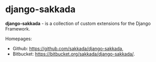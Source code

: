 # django-sakkada

**django-sakkada** - is a collection of custom extensions for the Django
Framework.

Homepages:
- Github: https://github.com/sakkada/django-sakkada,
- Bitbucket: https://bitbucket.org/sakkada/django-sakkada/.
